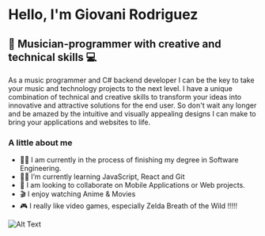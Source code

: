 # Hello, I'm Giovani Rodriguez
## 🎼 Musician-programmer with creative and technical skills 💻
As a music programmer and C# backend developer I can be the key to take your music and technology projects to the next level. I have a unique combination of technical and creative skills to transform your ideas into innovative and attractive solutions for the end user. So don't wait any longer and be amazed by the intuitive and visually appealing designs I can make to bring your applications and websites to life.

### A little about me
- 👨‍💻 I am currently in the process of finishing my degree in Software Engineering.
- 👨‍🏫 I’m currently learning JavaScript, React and Git
- 📲 I am looking to collaborate on Mobile Applications or Web projects.
- 🎬 I enjoy watching Anime & Movies
- 🎮 I really like video games, especially Zelda Breath of the Wild !!!!!


![Alt Text](https://i.redd.it/g0upkrt886a91.gif ) 